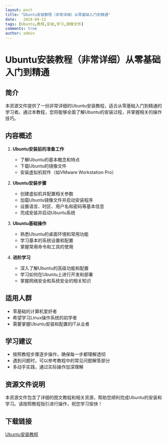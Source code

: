 ```yaml
---
layout: post
title: "Ubuntu安装教程（非常详细）从零基础入门到精通"
date:   2024-04-12
tags: [Ubuntu,教程,安装,学习,镜像文件]
comments: true
author: admin
---
```

# Ubuntu安装教程（非常详细）从零基础入门到精通

## 简介
本资源文件提供了一份非常详细的Ubuntu安装教程，适合从零基础入门到精通的学习者。通过本教程，您将能够全面了解Ubuntu的安装过程，并掌握相关的操作技巧。

## 内容概述
1. **Ubuntu安装前的准备工作**
   - 了解Ubuntu的基本概念和特点
   - 下载Ubuntu的镜像文件
   - 安装虚拟机软件（如VMware Workstation Pro）

2. **Ubuntu安装步骤**
   - 创建虚拟机并配置相关参数
   - 加载Ubuntu镜像文件并启动安装程序
   - 设置语言、时区、用户名和密码等基本信息
   - 完成安装并启动Ubuntu系统

3. **Ubuntu基础操作**
   - 熟悉Ubuntu的桌面环境和常用功能
   - 学习基本的系统设置和配置
   - 掌握常用命令和工具的使用

4. **进阶学习**
   - 深入了解Ubuntu的高级功能和配置
   - 学习如何在Ubuntu上进行开发和部署
   - 掌握网络安全和系统安全的相关知识

## 适用人群
- 零基础的计算机爱好者
- 希望学习Linux操作系统的初学者
- 需要掌握Ubuntu安装和配置的IT从业者

## 学习建议
- 按照教程步骤逐步操作，确保每一步都理解透彻
- 遇到问题时，可以参考教程中的常见问题解答部分
- 多动手实践，通过实际操作加深理解

## 资源文件说明
本资源文件包含了详细的图文教程和相关资源，帮助您顺利完成Ubuntu的安装和学习。请按照教程指引进行操作，祝您学习愉快！

## 下载链接

[Ubuntu安装教程](https://pan.quark.cn/s/4e0e048d6a8f)
